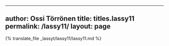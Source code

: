 
---
author: Ossi Törrönen
title: titles.lassy11
permalink: /lassy11/
layout: page
---
{% translate_file _lassyt/lassy11/lassy11.md %}